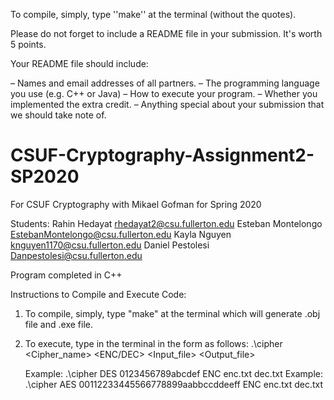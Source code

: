 To compile, simply, type ''make'' at the terminal (without the quotes).

Please do not forget to include a README file in your submission.
It's worth 5 points.

Your README file should include:

– Names and email addresses of all partners.
– The programming language you use (e.g. C++ or Java)
– How to execute your program.
– Whether you implemented the extra credit.
– Anything special about your submission that we should take note of.

# CSUF-Cryptography-Assignment2-SP2020
For CSUF Cryptography with Mikael Gofman for Spring 2020

Students:
Rahin Hedayat        rhedayat2@csu.fullerton.edu
Esteban Montelongo   EstebanMontelongo@csu.fullerton.edu
Kayla Nguyen         knguyen1170@csu.fullerton.edu
Daniel Pestolesi     Danpestolesi@csu.fullerton.edu

Program completed in C++

Instructions to Compile and Execute Code: 
1. To compile, simply, type "make" at the terminal which will generate .obj file and .exe file.
2. To execute, type in the terminal in the form as follows: .\cipher <Cipher_name> <key> <ENC/DEC> <Input_file> <Output_file>
      
      
   Example: .\cipher DES 0123456789abcdef ENC enc.txt dec.txt
   Example: .\cipher AES 00112233445566778899aabbccddeeff ENC enc.txt dec.txt
   
